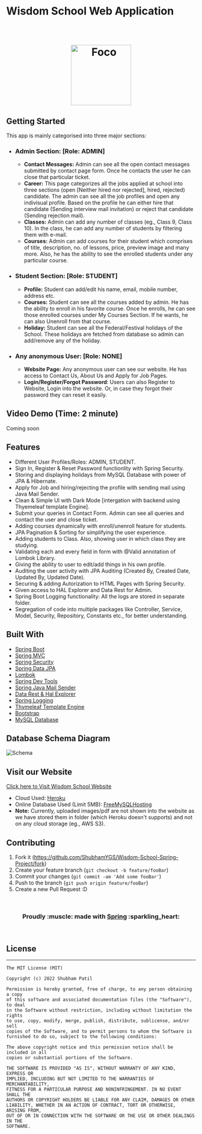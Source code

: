 # Wisdom School Web Application
<h1 align="center">
  <br>
  <img src="https://user-images.githubusercontent.com/33577947/180727734-36effef4-9847-4689-bb29-a52ffd319bd5.png" alt="Foco" height="160" width="160">
</h1>

## Getting Started
This app is mainly categorised into three major sections:
* ### Admin Section: [Role: ADMIN]
  - **Contact Messages:** Admin can see all the open contact messages submitted by contact page form. Once he contacts the user he can close that particular ticket. 
  - **Career:** This page categorizes all the jobs applied at school into three sections (open [Neither hired nor rejected], hired, rejected) candidate. The admin can see all the job profiles and open any indivisual profile. Based on the profile he can either hire that candidate (Sending interview mail invitation) or reject that candidate (Sending rejection mail).
  - **Classes:** Admin can add any number of classes (eg., Class 9, Class 10). In the class, he can add any number of students by filtering them with e-mail.
  - **Courses:** Admin can add courses for their student which comprises of title, description, no. of lessons, price, preview image and many more. Also, he has the ability to see the enrolled students under any particular course. 
* ### Student Section: [Role: STUDENT]
  - **Profile:** Student can add/edit his name, email, mobile number, address etc. 
  - **Courses:** Student can see all the courses added by admin. He has the ability to enroll in his favorite course. Once he enrolls, he can see those enrolled courses under My Courses Section. If he wants, he can also Unenroll from that course.
  - **Holiday:** Student can see all the Federal/Festival holidays of the School. These holidays are fetched from database so admin can add/remove any of the holiday.
* ### Any anonymous User: [Role: NONE]
  - **Website Page:** Any anonymous user can see our website. He has access to Contact Us, About Us and Apply for Job Pages.
  - **Login/Register/Forgot Password**: Users can also Register to Website, Login into the website. Or, in case they forgot their password they can reset it easily.

## Video Demo (Time: 2 minute)
Coming soon

## Features
* Different User Profiles/Roles: ADMIN, STUDENT.
* Sign In, Register & Reset Password functionlity with Spring Security.
* Storing and displaying holidays from MySQL Database with power of JPA & Hibernate.
* Apply for Job and hiring/rejecting the profile with sending mail using Java Mail Sender.
* Clean & Simple UI with Dark Mode [intergation with backend using Thyemeleaf template Engine].
* Submit your queries in Contact Form. Admin can see all queries and contact the user and close ticket.
* Adding courses dynamically with enroll/unenroll feature for students.
* JPA Pagination & Sorting for simplifying the user experience.
* Adding students to Class. Also, showing user in which class they are studying.
* Validating each and every field in form with @Valid annotation of Lombok Library.
* Giving the ability to user to edit/add things in his own profile.
* Auditing the user activity with JPA Auditing (Created By, Created Date, Updated By, Updated Date).
* Securing & adding Autorization to HTML Pages with Spring Security.
* Given access to HAL Explorer and Data Rest for Admin.
* Spring Boot Logging functionality: All the logs are stored in separate folder.
* Segregation of code into multiple packages like Controller, Service, Model, Security, Repository, Constants etc., for better understanding.

## Built With
- [Spring Boot](https://spring.io/projects/spring-boot)
- [Spring MVC](https://docs.spring.io/spring-framework/docs/3.2.x/spring-framework-reference/html/mvc.html)
- [Spring Security](https://spring.io/projects/spring-security)
- [Spring Data JPA](https://spring.io/projects/spring-data-jpa)
- [Lombok](https://projectlombok.org/)
- [Spring Dev Tools](https://docs.spring.io/spring-boot/docs/1.5.16.RELEASE/reference/html/using-boot-devtools.html)
- [Spring Java Mail Sender](https://docs.spring.io/spring-framework/docs/3.0.x/spring-framework-reference/html/mail.html)
- [Data Rest & Hal Explorer](https://docs.spring.io/spring-data/rest/docs/current/reference/html/)
- [Spring Logging](https://docs.spring.io/spring-boot/docs/2.1.13.RELEASE/reference/html/boot-features-logging.html)
- [Thymeleaf Template Engine](https://www.thymeleaf.org/)
- [Bootstrap](https://getbootstrap.com/)
- [MySQL Database](https://www.mysql.com/)

## Database Schema Diagram

![Schema](https://user-images.githubusercontent.com/33577947/180804066-a2dbb8fb-ad1c-4992-af1b-73b9462402a4.png)

## Visit our Website
[Click here to Visit Wisdom School Website](https://wisdomschool-spring-shubhamygs.herokuapp.com/)
- Cloud Used: [Heroku](https://www.heroku.com/)
- Online Database Used (Limit 5MB): [FreeMySQLHosting](https://www.freemysqlhosting.net/)
- **Note:** Currently, uploaded images/pdf are not shown into the website as we have stored them in folder (which Heroku doesn't supports) and not on any cloud storage (eg., AWS S3).

## Contributing
1. Fork it (<https://github.com/ShubhamYGS/Wisdom-School-Spring-Project/fork>)
2. Create your feature branch (`git checkout -b feature/fooBar`)
3. Commit your changes (`git commit -am 'Add some fooBar'`)
4. Push to the branch (`git push origin feature/fooBar`)
5. Create a new Pull Request :D

<br>
<div align="center">
  <h3>Proudly :muscle: made with <b><a href="https://spring.io/">Spring</a> :sparkling_heart:</b></h3>
</div>
<br>

## License
-------

    The MIT License (MIT)
    
    Copyright (c) 2022 Shubham Patil
    
    Permission is hereby granted, free of charge, to any person obtaining a copy
    of this software and associated documentation files (the "Software"), to deal
    in the Software without restriction, including without limitation the rights
    to use, copy, modify, merge, publish, distribute, sublicense, and/or sell
    copies of the Software, and to permit persons to whom the Software is
    furnished to do so, subject to the following conditions:

    The above copyright notice and this permission notice shall be included in all
    copies or substantial portions of the Software.

    THE SOFTWARE IS PROVIDED "AS IS", WITHOUT WARRANTY OF ANY KIND, EXPRESS OR
    IMPLIED, INCLUDING BUT NOT LIMITED TO THE WARRANTIES OF MERCHANTABILITY,
    FITNESS FOR A PARTICULAR PURPOSE AND NONINFRINGEMENT. IN NO EVENT SHALL THE
    AUTHORS OR COPYRIGHT HOLDERS BE LIABLE FOR ANY CLAIM, DAMAGES OR OTHER
    LIABILITY, WHETHER IN AN ACTION OF CONTRACT, TORT OR OTHERWISE, ARISING FROM,
    OUT OF OR IN CONNECTION WITH THE SOFTWARE OR THE USE OR OTHER DEALINGS IN THE
    SOFTWARE.
